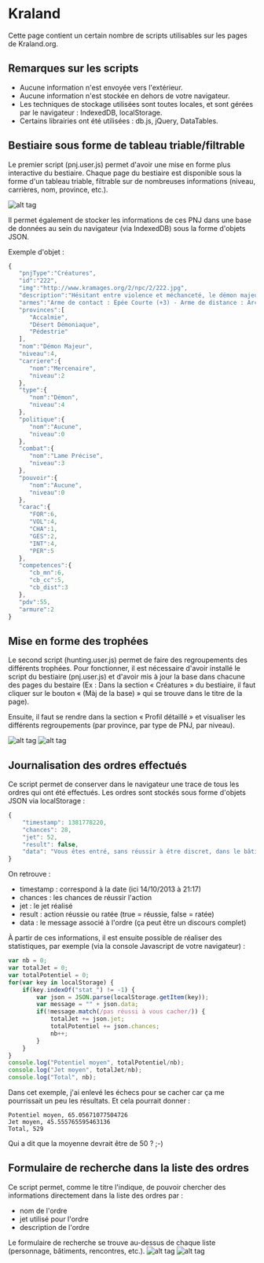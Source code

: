 Kraland
==
Cette page contient un certain nombre de scripts utilisables sur les pages de Kraland.org.

Remarques sur les scripts
--
- Aucune information n'est envoyée vers l'extérieur.
- Aucune information n'est stockée en dehors de votre navigateur.
- Les techniques de stockage utilisées sont toutes locales, et sont gérées par le navigateur : IndexedDB, localStorage.
- Certains librairies ont été utilisées : db.js, jQuery, DataTables.

Bestiaire sous forme de tableau triable/filtrable
--
Le premier script (pnj.user.js) permet d'avoir une mise en forme plus interactive du bestiaire.
Chaque page du bestiaire est disponible sous la forme d'un tableau triable, filtrable sur de nombreuses informations (niveau, carrières, nom, province, etc.).

![alt tag](http://i.imgur.com/gfETyud.png)

Il permet également de stocker les informations de ces PNJ dans une base de données au sein du navigateur (via IndexedDB) sous la forme d'objets JSON.

Exemple d'objet :
```javascript
{
   "pnjType":"Créatures",
   "id":"222",
   "img":"http://www.kramages.org/2/npc/2/222.jpg",
   "description":"Hésitant entre violence et méchanceté, le démon majeur combine généralement les deux dans ses relations avec les êtres humains. Il peut être invoqué par un puissant sorcier pour agresser quelqu´un.",
   "armes":"Arme de contact : Épée Courte (+3) - Arme de distance : Arc (+2)",
   "provinces":[
      "Accalmie",
      "Désert Démoniaque",
      "Pédestrie"
   ],
   "nom":"Démon Majeur",
   "niveau":4,
   "carriere":{
      "nom":"Mercenaire",
      "niveau":2
   },
   "type":{
      "nom":"Démon",
      "niveau":4
   },
   "politique":{
      "nom":"Aucune",
      "niveau":0
   },
   "combat":{
      "nom":"Lame Précise",
      "niveau":3
   },
   "pouvoir":{
      "nom":"Aucune",
      "niveau":0
   },
   "carac":{
      "FOR":6,
      "VOL":4,
      "CHA":1,
      "GES":2,
      "INT":4,
      "PER":5
   },
   "competences":{
      "cb_mn":6,
      "cb_cc":5,
      "cb_dist":3
   },
   "pdv":55,
   "armure":2
}
```
Mise en forme des trophées
--
Le second script (hunting.user.js) permet de faire des regroupements des différents trophées. Pour fonctionner, il est nécessaire d'avoir installé le script du bestiaire (pnj.user.js) et d'avoir mis à jour la base dans chacune des pages du bestaire (Ex : Dans la section « Créatures » du bestiaire, il faut cliquer sur le bouton « (Màj de la base) » qui se trouve dans le titre de la page).

Ensuite, il faut se rendre dans la section « Profil détaillé » et visualiser les différents regroupements (par province, par type de PNJ, par niveau).

![alt tag](http://i.imgur.com/Wwwwpyx.png)
![alt tag](http://i.imgur.com/Ho74k9B.png)


Journalisation des ordres effectués
--
Ce script permet de conserver dans le navigateur une trace de tous les ordres qui ont été effectués. Les ordres sont stockés sous forme d'objets JSON via localStorage :
```javascript
{
    "timestamp": 1381778220,
    "chances": 28,
    "jet": 52,
    "result": false,
    "data": "Vous êtes entré, sans réussir à être discret, dans le bâtiment Hôtel « Le Jus de Citrouille » [19,8]."
}
```
On retrouve :
 - timestamp : correspond à la date (ici 14/10/2013 à 21:17)
 - chances : les chances de réussir l'action
 - jet : le jet réalisé
 - result : action réussie ou ratée (true = réussie, false = ratée)
 - data : le message associé à l'ordre (ça peut être un discours complet)
 
À partir de ces informations, il est ensuite possible de réaliser des statistiques, par exemple (via la console Javascript de votre navigateur) :
```javascript
var nb = 0;
var totalJet = 0;
var totalPotentiel = 0;
for(var key in localStorage) {
    if(key.indexOf("stat_") != -1) {
        var json = JSON.parse(localStorage.getItem(key));
        var message = "" + json.data;
        if(!message.match(/pas réussi à vous cacher/)) {
            totalJet += json.jet;
            totalPotentiel += json.chances;
            nb++;
        }
    }
}
console.log("Potentiel moyen", totalPotentiel/nb);
console.log("Jet moyen", totalJet/nb);
console.log("Total", nb);
```

Dans cet exemple, j'ai enlevé les échecs pour se cacher car ça me pourrissait un peu les résultats. Et cela pourrait donner :
```
Potentiel moyen, 65.05671077504726
Jet moyen, 45.555765595463136
Total, 529
```

Qui a dit que la moyenne devrait être de 50 ? ;-)

Formulaire de recherche dans la liste des ordres
--
Ce script permet, comme le titre l'indique, de pouvoir chercher des informations directement dans la liste des ordres par :
 - nom de l'ordre
 - jet utilisé pour l'ordre
 - description de l'ordre

Le formulaire de recherche se trouve au-dessus de chaque liste (personnage, bâtiments, rencontres, etc.).
![alt tag](http://i.imgur.com/5OwROTV.png)
![alt tag](http://i.imgur.com/bpKhuKj.png)

